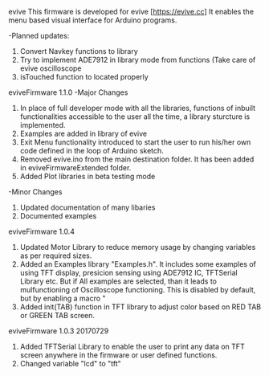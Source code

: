evive
This firmware is developed for evive [https://evive.cc] It enables the menu based visual interface for Arduino programs.

-Planned updates:
1) Convert Navkey functions to library
2) Try to implement ADE7912 in library mode from functions (Take care of evive oscilloscope
3) isTouched function to located properly

eviveFirmware 1.1.0
-Major Changes
1) In place of full developer mode with all the libraries, functions of inbuilt functionalities accessible to the user all the time, a library sturcture is implemented.
2) Examples are added in library of evive
3) Exit Menu functionality introduced to start the user to run his/her own code defined in the loop of Arduino sketch.
4) Removed evive.ino from the main destination folder. It has been added in eviveFirmwareExtended folder.
5) Added Plot libraries in beta testing mode

-Minor Changes
1) Updated documentation of many libaries
2) Documented examples

eviveFirmware 1.0.4
1) Updated Motor Library to reduce memory usage by changing variables as per required sizes.
2) Added an Examples library "Examples.h". It includes some examples of using TFT display, presicion sensing using ADE7912 IC, TFTSerial Library etc. But if All examples are selected, than it leads to mulfunctioning of Oscilloscope functioning.
	This is disabled by default, but by enabling a macro "
3) Added init(TAB) function in TFT library to adjust color based on RED TAB or GREEN TAB screen.

eviveFirmware 1.0.3 20170729
1) Added TFTSerial Library to enable the user to print any data on TFT screen anywhere in the firmware or user defined functions.
2) Changed variable "lcd" to "tft"